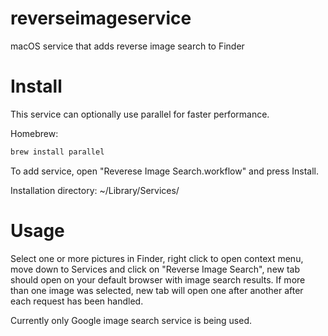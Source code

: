 # reverseimageservice
macOS service that adds reverse image search to Finder

# Install
This service can optionally use parallel for faster performance.

Homebrew:

```bash
brew install parallel
```

To add service, open "Reverese Image Search.workflow" and press Install.

Installation directory: ~/Library/Services/

# Usage
Select one or more pictures in Finder, right click to open context menu, move down to Services and click on "Reverse Image Search", new tab should open on your default browser with image search results. If more than one image was selected, new tab will open one after another after each request has been handled.

Currently only Google image search service is being used.
